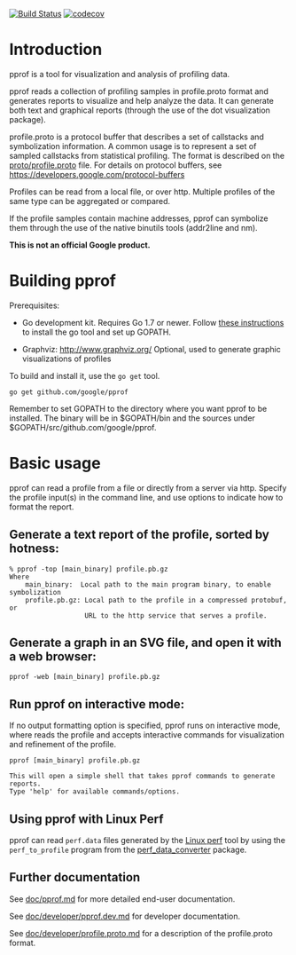 [![Build Status](https://travis-ci.org/google/pprof.svg?branch=master)](https://travis-ci.org/google/pprof)
[![codecov](https://codecov.io/gh/google/pprof/graph/badge.svg)](https://codecov.io/gh/google/pprof)

# Introduction

pprof is a tool for visualization and analysis of profiling data.

pprof reads a collection of profiling samples in profile.proto format and
generates reports to visualize and help analyze the data. It can generate both
text and graphical reports (through the use of the dot visualization package).

profile.proto is a protocol buffer that describes a set of callstacks
and symbolization information. A common usage is to represent a set of
sampled callstacks from statistical profiling. The format is
described on the [proto/profile.proto](./proto/profile.proto) file. For details on protocol
buffers, see https://developers.google.com/protocol-buffers

Profiles can be read from a local file, or over http. Multiple
profiles of the same type can be aggregated or compared.

If the profile samples contain machine addresses, pprof can symbolize
them through the use of the native binutils tools (addr2line and nm).

**This is not an official Google product.**

# Building pprof

Prerequisites:

- Go development kit. Requires Go 1.7 or newer.
  Follow [these instructions](http://golang.org/doc/code.html) to install the 
  go tool and set up GOPATH.

- Graphviz: http://www.graphviz.org/
  Optional, used to generate graphic visualizations of profiles

To build and install it, use the `go get` tool.

    go get github.com/google/pprof

Remember to set GOPATH to the directory where you want pprof to be
installed.  The binary will be in $GOPATH/bin and the sources under
$GOPATH/src/github.com/google/pprof.

# Basic usage

pprof can read a profile from a file or directly from a server via http.
Specify the profile input(s) in the command line, and use options to
indicate how to format the report.

## Generate a text report of the profile, sorted by hotness:

```
% pprof -top [main_binary] profile.pb.gz
Where
    main_binary:  Local path to the main program binary, to enable symbolization
    profile.pb.gz: Local path to the profile in a compressed protobuf, or
                   URL to the http service that serves a profile.
```

## Generate a graph in an SVG file, and open it with a web browser:

```
pprof -web [main_binary] profile.pb.gz
```

## Run pprof on interactive mode:

If no output formatting option is specified, pprof runs on interactive mode,
where reads the profile and accepts interactive commands for visualization and
refinement of the profile.

```
pprof [main_binary] profile.pb.gz

This will open a simple shell that takes pprof commands to generate reports.
Type 'help' for available commands/options.
```

## Using pprof with Linux Perf

pprof can read `perf.data` files generated by the
[Linux perf](https://perf.wiki.kernel.org/index.php) tool by using the
`perf_to_profile` program from the
[perf_data_converter](http://github.com/google/perf_data_converter) package.

## Further documentation

See [doc/pprof.md](doc/pprof.md) for more detailed end-user documentation.

See [doc/developer/pprof.dev.md](doc/developer/pprof.dev.md) for developer documentation.

See [doc/developer/profile.proto.md](doc/developer/profile.proto.md) for a description of the profile.proto format.

